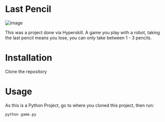 # Last Pencil
![image](https://github.com/user-attachments/assets/eafcbab9-1c24-4be1-b6ab-fbae65f29d4f)

This was a project done via Hyperskill. A game you play with a robot, taking the last pencil means you lose, you can only take between 1 - 3 pencils.

# Installation
Clone the repository

# Usage
As this is a Python Project, go to where you cloned this project, then run:
```bash
python game.py
```
